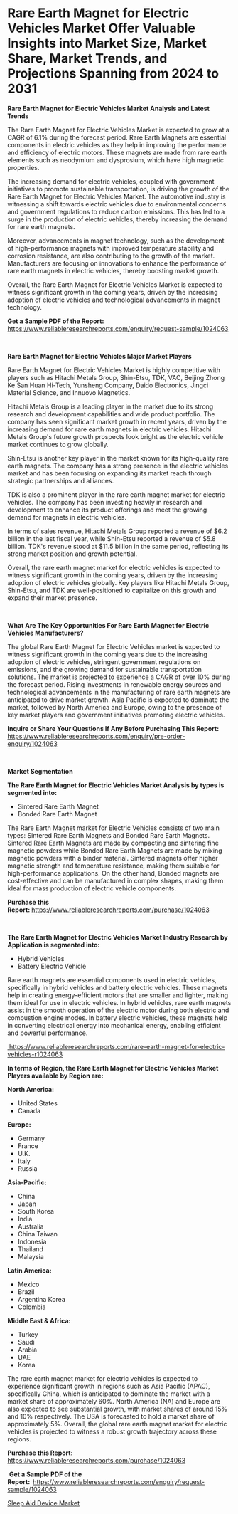 <p><h1>Rare Earth Magnet for Electric Vehicles Market Offer Valuable Insights into Market Size, Market Share, Market Trends, and Projections Spanning from 2024 to 2031</h1></p><p><strong>Rare Earth Magnet for Electric Vehicles Market Analysis and Latest Trends</strong></p>
<p><p>The Rare Earth Magnet for Electric Vehicles Market is expected to grow at a CAGR of 6.1% during the forecast period. Rare Earth Magnets are essential components in electric vehicles as they help in improving the performance and efficiency of electric motors. These magnets are made from rare earth elements such as neodymium and dysprosium, which have high magnetic properties.</p><p>The increasing demand for electric vehicles, coupled with government initiatives to promote sustainable transportation, is driving the growth of the Rare Earth Magnet for Electric Vehicles Market. The automotive industry is witnessing a shift towards electric vehicles due to environmental concerns and government regulations to reduce carbon emissions. This has led to a surge in the production of electric vehicles, thereby increasing the demand for rare earth magnets.</p><p>Moreover, advancements in magnet technology, such as the development of high-performance magnets with improved temperature stability and corrosion resistance, are also contributing to the growth of the market. Manufacturers are focusing on innovations to enhance the performance of rare earth magnets in electric vehicles, thereby boosting market growth.</p><p>Overall, the Rare Earth Magnet for Electric Vehicles Market is expected to witness significant growth in the coming years, driven by the increasing adoption of electric vehicles and technological advancements in magnet technology.</p></p>
<p><strong>Get a Sample PDF of the Report:&nbsp;</strong> <a href="https://www.reliableresearchreports.com/enquiry/request-sample/1024063">https://www.reliableresearchreports.com/enquiry/request-sample/1024063</a></p>
<p>&nbsp;</p>
<p><strong>Rare Earth Magnet for Electric Vehicles Major Market Players</strong></p>
<p><p>Rare Earth Magnet for Electric Vehicles Market is highly competitive with players such as Hitachi Metals Group, Shin-Etsu, TDK, VAC, Beijing Zhong Ke San Huan Hi-Tech, Yunsheng Company, Daido Electronics, Jingci Material Science, and Innuovo Magnetics. </p><p>Hitachi Metals Group is a leading player in the market due to its strong research and development capabilities and wide product portfolio. The company has seen significant market growth in recent years, driven by the increasing demand for rare earth magnets in electric vehicles. Hitachi Metals Group's future growth prospects look bright as the electric vehicle market continues to grow globally.</p><p>Shin-Etsu is another key player in the market known for its high-quality rare earth magnets. The company has a strong presence in the electric vehicles market and has been focusing on expanding its market reach through strategic partnerships and alliances.</p><p>TDK is also a prominent player in the rare earth magnet market for electric vehicles. The company has been investing heavily in research and development to enhance its product offerings and meet the growing demand for magnets in electric vehicles.</p><p>In terms of sales revenue, Hitachi Metals Group reported a revenue of $6.2 billion in the last fiscal year, while Shin-Etsu reported a revenue of $5.8 billion. TDK's revenue stood at $11.5 billion in the same period, reflecting its strong market position and growth potential.</p><p>Overall, the rare earth magnet market for electric vehicles is expected to witness significant growth in the coming years, driven by the increasing adoption of electric vehicles globally. Key players like Hitachi Metals Group, Shin-Etsu, and TDK are well-positioned to capitalize on this growth and expand their market presence.</p></p>
<p>&nbsp;</p>
<p><strong>What Are The Key Opportunities For Rare Earth Magnet for Electric Vehicles Manufacturers?</strong></p>
<p><p>The global Rare Earth Magnet for Electric Vehicles market is expected to witness significant growth in the coming years due to the increasing adoption of electric vehicles, stringent government regulations on emissions, and the growing demand for sustainable transportation solutions. The market is projected to experience a CAGR of over 10% during the forecast period. Rising investments in renewable energy sources and technological advancements in the manufacturing of rare earth magnets are anticipated to drive market growth. Asia Pacific is expected to dominate the market, followed by North America and Europe, owing to the presence of key market players and government initiatives promoting electric vehicles.</p></p>
<p><strong>Inquire or Share Your Questions If Any Before Purchasing This Report:</strong> <a href="https://www.reliableresearchreports.com/enquiry/pre-order-enquiry/1024063">https://www.reliableresearchreports.com/enquiry/pre-order-enquiry/1024063</a></p>
<p>&nbsp;</p>
<p><strong>Market Segmentation</strong></p>
<p><strong>The Rare Earth Magnet for Electric Vehicles Market Analysis by types is segmented into:</strong></p>
<p><ul><li>Sintered Rare Earth Magnet</li><li>Bonded Rare Earth Magnet</li></ul></p>
<p><p>The Rare Earth Magnet market for Electric Vehicles consists of two main types: Sintered Rare Earth Magnets and Bonded Rare Earth Magnets. Sintered Rare Earth Magnets are made by compacting and sintering fine magnetic powders while Bonded Rare Earth Magnets are made by mixing magnetic powders with a binder material. Sintered magnets offer higher magnetic strength and temperature resistance, making them suitable for high-performance applications. On the other hand, Bonded magnets are cost-effective and can be manufactured in complex shapes, making them ideal for mass production of electric vehicle components.</p></p>
<p><strong>Purchase this Report:&nbsp;</strong><a href="https://www.reliableresearchreports.com/purchase/1024063">https://www.reliableresearchreports.com/purchase/1024063</a></p>
<p>&nbsp;</p>
<p><strong>The Rare Earth Magnet for Electric Vehicles Market Industry Research by Application is segmented into:</strong></p>
<p><ul><li>Hybrid Vehicles</li><li>Battery Electric Vehicle</li></ul></p>
<p><p>Rare earth magnets are essential components used in electric vehicles, specifically in hybrid vehicles and battery electric vehicles. These magnets help in creating energy-efficient motors that are smaller and lighter, making them ideal for use in electric vehicles. In hybrid vehicles, rare earth magnets assist in the smooth operation of the electric motor during both electric and combustion engine modes. In battery electric vehicles, these magnets help in converting electrical energy into mechanical energy, enabling efficient and powerful performance.</p></p>
<p><a href="https://www.reliableresearchreports.com/rare-earth-magnet-for-electric-vehicles-r1024063">&nbsp;https://www.reliableresearchreports.com/rare-earth-magnet-for-electric-vehicles-r1024063</a></p>
<p><strong>In terms of Region, the Rare Earth Magnet for Electric Vehicles Market Players available by Region are:</strong></p>
<p>
    <p> <strong> North America: </strong>
        <ul>
            <li>United States</li>
            <li>Canada</li>
        </ul>
        </p> 
    <p> <strong> Europe: </strong>
        <ul>
            <li>Germany</li>
            <li>France</li>
            <li>U.K.</li>
            <li>Italy</li>
            <li>Russia</li>
        </ul>
        </p> 
    <p> <strong> Asia-Pacific: </strong>
        <ul>
            <li>China</li>
            <li>Japan</li>
            <li>South Korea</li>
            <li>India</li>
            <li>Australia</li>
            <li>China Taiwan</li>
            <li>Indonesia</li>
            <li>Thailand</li>
            <li>Malaysia</li>
        </ul>
        </p> 
    <p> <strong> Latin America: </strong>
        <ul>
            <li>Mexico</li>
            <li>Brazil</li>
            <li>Argentina Korea</li>
            <li>Colombia</li>
        </ul>
        </p> 
    <p> <strong> Middle East & Africa: </strong>
        <ul>
            <li>Turkey</li>
            <li>Saudi</li>
            <li>Arabia</li>
            <li>UAE</li>
            <li>Korea</li>
        </ul>
    </p>
    </p>
<p><p>The rare earth magnet market for electric vehicles is expected to experience significant growth in regions such as Asia Pacific (APAC), specifically China, which is anticipated to dominate the market with a market share of approximately 60%. North America (NA) and Europe are also expected to see substantial growth, with market shares of around 15% and 10% respectively. The USA is forecasted to hold a market share of approximately 5%. Overall, the global rare earth magnet market for electric vehicles is projected to witness a robust growth trajectory across these regions.</p></p>
<p><strong>Purchase this Report: </strong><a href="https://www.reliableresearchreports.com/purchase/1024063">https://www.reliableresearchreports.com/purchase/1024063</a></p>
<p>&nbsp;<strong>Get a Sample PDF of the Report:&nbsp;&nbsp;</strong><a href="https://www.reliableresearchreports.com/enquiry/request-sample/1024063">https://www.reliableresearchreports.com/enquiry/request-sample/1024063</a></p>
<p><strong></strong></p>
<p><p><a href="https://view.publitas.com/reportprime-1/sleep-aid-device-market-global-market-share-and-ranking-overall-sales-and-demand-forecast-2024-2031/">Sleep Aid Device Market</a></p></p>